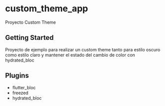 # custom_theme_app

Proyecto Custom Theme

## Getting Started

Proyecto de ejemplo para realizar un custom theme tanto para estilo oscuro como estilo claro y mantener el estado
del cambio de color con hydrated_bloc

## Plugins
- flutter_bloc
- freezed
- hydrated_bloc

